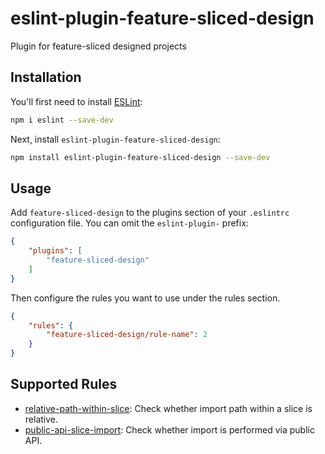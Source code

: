 # eslint-plugin-feature-sliced-design

Plugin for feature-sliced designed projects

## Installation

You'll first need to install [ESLint](https://eslint.org/):

```sh
npm i eslint --save-dev
```

Next, install `eslint-plugin-feature-sliced-design`:

```sh
npm install eslint-plugin-feature-sliced-design --save-dev
```

## Usage

Add `feature-sliced-design` to the plugins section of your `.eslintrc` configuration file. You can omit the `eslint-plugin-` prefix:

```json
{
    "plugins": [
        "feature-sliced-design"
    ]
}
```


Then configure the rules you want to use under the rules section.

```json
{
    "rules": {
        "feature-sliced-design/rule-name": 2
    }
}
```

## Supported Rules

* [relative-path-within-slice](https://github.com/nadProg/eslint-plugin-feature-sliced-design/blob/main/docs/rules/relative-path-within-slice.md): Check whether import path within a slice is relative.
* [public-api-slice-import](https://github.com/nadProg/eslint-plugin-feature-sliced-design/blob/main/docs/rules/public-api-slice-import.md): Check whether import is performed via public API.


